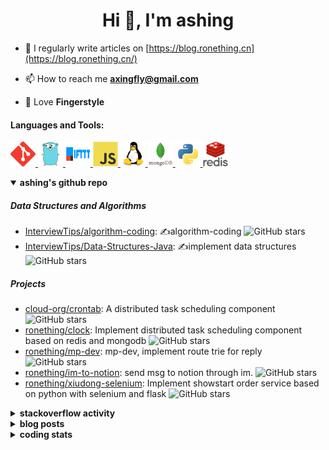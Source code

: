 <h1 align="center">Hi 👋, I'm ashing</h1>

- 📝 I regularly write articles on [https://blog.ronething.cn](https://blog.ronething.cn/)

- 📫 How to reach me **axingfly@gmail.com**

- 🎸 Love **Fingerstyle**

<h4 align="left">Languages and Tools:</h4>
<p align="left"> <a href="https://git-scm.com/" target="_blank" rel="noreferrer"> <img src="./icons/git-scm-icon.svg" alt="git" width="40" height="40"/> </a> <a href="https://golang.org" target="_blank" rel="noreferrer"> <img src="./icons/go-original.svg" alt="go" width="40" height="40"/> </a> <a href="https://ifttt.com/" target="_blank" rel="noreferrer"> <img src="./icons/ifttt-ar21.svg" alt="ifttt" width="40" height="40"/> </a> <a href="https://developer.mozilla.org/en-US/docs/Web/JavaScript" target="_blank" rel="noreferrer"> <img src="./icons/javascript-original.svg" alt="javascript" width="40" height="40"/> </a> <a href="https://www.linux.org/" target="_blank" rel="noreferrer"> <img src="./icons/linux-original.svg" alt="linux" width="40" height="40"/> </a> <a href="https://www.mongodb.com/" target="_blank" rel="noreferrer"> <img src="./icons/mongodb-original-wordmark.svg" alt="mongodb" width="40" height="40"/> </a> <a href="https://www.python.org" target="_blank" rel="noreferrer"> <img src="./icons/python-original.svg" alt="python" width="40" height="40"/> </a> <a href="https://redis.io" target="_blank" rel="noreferrer"> <img src="./icons/redis-original-wordmark.svg" alt="redis" width="40" height="40"/> </a>

<details open>
  <summary><b>ashing's github repo</b></summary>

##### Data Structures and Algorithms

- [InterviewTips/algorithm-coding](https://github.com/InterviewTips/algorithm-coding): ✍️algorithm-coding  ![GitHub stars](https://img.shields.io/github/stars/InterviewTips/algorithm-coding?style=flat-square)
- [InterviewTips/Data-Structures-Java](https://github.com/InterviewTips/Data-Structures-Java): ✍️implement data structures ![GitHub stars](https://img.shields.io/github/stars/InterviewTips/Data-Structures-Java?style=flat-square)

##### Projects

- [cloud-org/crontab](https://github.com/cloud-org/crontab): A distributed task scheduling component ![GitHub stars](https://img.shields.io/github/stars/cloud-org/crontab?style=flat-square)
- [ronething/clock](https://github.com/ronething/clock): Implement distributed task scheduling component based on redis and mongodb ![GitHub stars](https://img.shields.io/github/stars/ronething/clock?style=flat-square)
- [ronething/mp-dev](https://github.com/ronething/mp-dev): mp-dev, implement route trie for reply ![GitHub stars](https://img.shields.io/github/stars/ronething/mp-dev?style=flat-square)
- [ronething/im-to-notion](https://github.com/ronething/im-to-notion): send msg to notion through im. ![GitHub stars](https://img.shields.io/github/stars/ronething/im-to-notion?style=flat-square)
- [ronething/xiudong-selenium](https://github.com/ronething/xiudong-selenium): Implement showstart order service based on python with selenium and flask ![GitHub stars](https://img.shields.io/github/stars/ronething/xiudong-selenium?style=flat-square)

</details>

<details>
  <summary><b>stackoverflow activity</b></summary>
  <br/>

<!-- STACKOVERFLOW:START -->
- [Answer by ashing for Golang Logrus Enable Opentelemetry Trace ID and Span ID in all Application Logs](https://stackoverflow.com/questions/72812236/golang-logrus-enable-opentelemetry-trace-id-and-span-id-in-all-application-logs/72839497#72839497)
- [Answer by ashing for Docker: Go server does not respond](https://stackoverflow.com/questions/72783444/docker-go-server-does-not-respond/72783904#72783904)
- [Answer by ashing for Why does an array field in a Go struct default to null when inserted into mongoDB database?](https://stackoverflow.com/questions/72724175/why-does-an-array-field-in-a-go-struct-default-to-null-when-inserted-into-mongod/72781724#72781724)
- [Answer by ashing for Mongodb how to search by regex OR on many fields?](https://stackoverflow.com/questions/72780053/mongodb-how-to-search-by-regex-or-on-many-fields/72780187#72780187)
- [Answer by ashing for How to create a dictionary out of weird list format?](https://stackoverflow.com/questions/72779914/how-to-create-a-dictionary-out-of-weird-list-format/72779993#72779993)
<!-- STACKOVERFLOW:END -->
</details>

<details>
  <summary><b>blog posts</b></summary>
  <br/>

<!-- BLOG-POST-LIST:START -->
 - [Xiudong-Go Release](https://blog.ronething.cn/20230227-xiudong-go.html) - 2023-02-27T18:22:20Z
 - [GitHub Star Migration](https://blog.ronething.cn/20230223-star-migration.html) - 2023-02-23T20:29:22Z
 - [Build Apache APISIX From Source On M2 Pro](https://blog.ronething.cn/20230212-build-apisix-on-m2-pro.html) - 2023-02-12T15:50:19Z
 - [zhengzaitv-go release](https://blog.ronething.cn/20220629-zhengzaitv-go.html) - 2022-06-29T09:59:23Z
 - [go-zero gin jaeger trace](https://blog.ronething.cn/20220628-go-zero-trace-gin.html) - 2022-06-28T09:59:23Z<!-- BLOG-POST-LIST:END -->

</details>

  
<details>
  <summary><b>coding stats</b></summary>
  <br/>

<!--START_SECTION:waka-->
**🐱 My GitHub Data** 

> 🏆 1,666 Contributions in the Year 2024
 > 
> 📦 776.2 kB Used in GitHub's Storage 
 > 
> 📜 72 Public Repositories 
 > 
**I'm a Night 🦉** 

```text
🌞 Morning    40 commits     ███░░░░░░░░░░░░░░░░░░░░░░   14.76% 
🌆 Daytime    93 commits     ████████░░░░░░░░░░░░░░░░░   34.32% 
🌃 Evening    96 commits     ████████░░░░░░░░░░░░░░░░░   35.42% 
🌙 Night      42 commits     ████░░░░░░░░░░░░░░░░░░░░░   15.5%
```
📅 **I'm Most Productive on Saturday** 

```text
Monday       25 commits     ██░░░░░░░░░░░░░░░░░░░░░░░   9.23% 
Tuesday      24 commits     ██░░░░░░░░░░░░░░░░░░░░░░░   8.86% 
Wednesday    34 commits     ███░░░░░░░░░░░░░░░░░░░░░░   12.55% 
Thursday     40 commits     ███░░░░░░░░░░░░░░░░░░░░░░   14.76% 
Friday       41 commits     ███░░░░░░░░░░░░░░░░░░░░░░   15.13% 
Saturday     63 commits     █████░░░░░░░░░░░░░░░░░░░░   23.25% 
Sunday       44 commits     ████░░░░░░░░░░░░░░░░░░░░░   16.24%
```


📊 **This Week I Spent My Time On** 

```text
⌚︎ Time Zone: Asia/Shanghai

💬 Programming Languages: 
Go                       17 hrs 32 mins      ██████████████████░░░░░░░   71.95% 
YAML                     4 hrs 52 mins       █████░░░░░░░░░░░░░░░░░░░░   20.02% 
Makefile                 35 mins             ░░░░░░░░░░░░░░░░░░░░░░░░░   2.39% 
Docker                   24 mins             ░░░░░░░░░░░░░░░░░░░░░░░░░   1.69% 
Lua                      21 mins             ░░░░░░░░░░░░░░░░░░░░░░░░░   1.48%

🔥 Editors: 
IntelliJ IDEA            13 hrs 18 mins      █████████████░░░░░░░░░░░░   54.57% 
Cursor                   10 hrs 13 mins      ██████████░░░░░░░░░░░░░░░   41.92% 
Neovim                   51 mins             █░░░░░░░░░░░░░░░░░░░░░░░░   3.51%

💻 Operating System: 
Mac                      24 hrs 23 mins      █████████████████████████   100.0%
```

**I Mostly Code in Go** 

```text
Go                       38 repos            ███████████░░░░░░░░░░░░░░   44.19% 
Python                   15 repos            ████░░░░░░░░░░░░░░░░░░░░░   17.44% 
JavaScript               9 repos             ██░░░░░░░░░░░░░░░░░░░░░░░   10.47% 
HTML                     4 repos             █░░░░░░░░░░░░░░░░░░░░░░░░   4.65% 
Rust                     4 repos             █░░░░░░░░░░░░░░░░░░░░░░░░   4.65%
```



 Last Updated on 12/11/2024 09:55:32 UTC+08:00
<!--END_SECTION:waka-->

</details>
